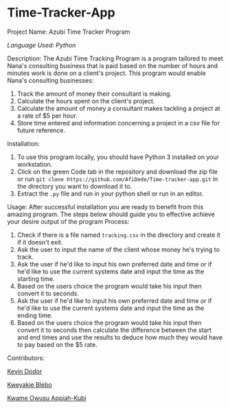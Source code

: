 # Time-Tracker-App
Project Name: Azubi Time Tracker Program

_Language Used: Python_

Description: The Azubi Time Tracking Program is a program tailored to meet Nana's consulting business that is paid based on the number of hours and minutes work is done on a client's project. This program would enable Nana's consulting businesses:
1. Track the amount of money their consultant is making.
2. Calculate the hours spent on the client's project.
3. Calculate the amount of money a consultant makes tackling a project at a rate of $5 per hour.
4. Store time entered and information concerning a project in a csv file for future reference.

Installation:
1. To use this program locally, you should have Python 3 installed on your workstation.
2. Click on the green Code tab in the repository and download the zip file or run `git clone https://github.com/AfiDede/Time-tracker-app.git` in the directory you want to download it to.
3. Extract the `.py` file and run in your python shell or run in an editor.

Usage: After successful installation you are ready to benefit from this amazing program. The steps below should guide you to effective achieve your desire output of the program
Process:
1. Check if there is a file named `tracking.csv` in the directory and create it if it doesn't exit.
2. Ask the user to input the name of the client whose money he's trying to track.
3. Ask the user if he'd like to input his own preferred date and time or if he'd like to use the current systems date and input the time as the starting time.
4. Based on the users choice the program would take his input then convert it to seconds.
5. Ask the user if he'd like to input his own preferred date and time or if he'd like to use the current systems date and input the time as the ending time.
6. Based on the users choice the program would take his input then convert it to seconds then calculate the difference between the start and end times and use the results to deduce how much they would have to pay based on the $5 rate.



Contributors:

[Kevin Dodor](https://github.com/doski-codes/)

[Kweyakie Blebo](https://github.com/AfiDede)

[Kwame Owusu Appiah-Kubi](https://github.com/Quibik)
